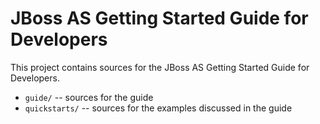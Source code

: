 JBoss AS Getting Started Guide for Developers
=============================================

This project contains sources for the JBoss AS Getting Started Guide for Developers.

* `guide/`  -- sources for the guide
* `quickstarts/` -- sources for the examples discussed in the guide
